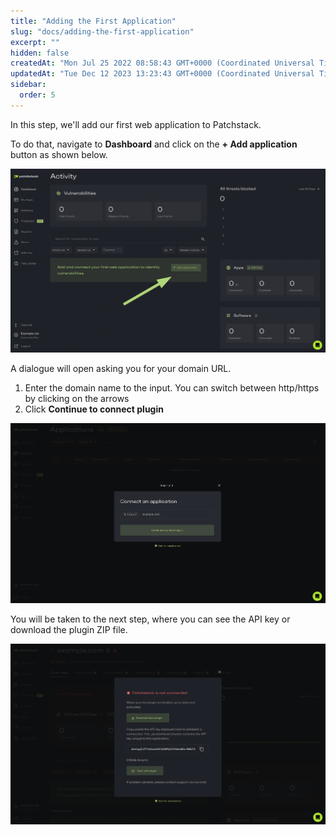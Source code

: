```yaml
---
title: "Adding the First Application"
slug: "docs/adding-the-first-application"
excerpt: ""
hidden: false
createdAt: "Mon Jul 25 2022 08:58:43 GMT+0000 (Coordinated Universal Time)"
updatedAt: "Tue Dec 12 2023 13:23:43 GMT+0000 (Coordinated Universal Time)"
sidebar:
  order: 5
---
```

In this step, we'll add our first web application to Patchstack. 

To do that, navigate to **Dashboard** and click on the **+ Add application** button as shown below.

![](/src/assets/images/e4c967e-Patchstack_-_add_first_application.png)

A dialogue will open asking you for your domain URL. 

1. Enter the domain name to the input. You can switch between http/https by clicking on the arrows
2. Click **Continue to connect plugin**

![](/src/assets/images/6812404-Patchstack_connect_an_application.png)

You will be taken to the next step, where you can see the API key or download the plugin ZIP file.

![](/src/assets/images/d0ff620-Patchstack_is_not_connected_2.png)